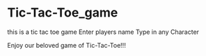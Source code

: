 # Tic-Tac-Toe_game
this is a tic tac toe game
Enter players name
Type in any Character

Enjoy our beloved game of Tic-Tac-Toe!!!